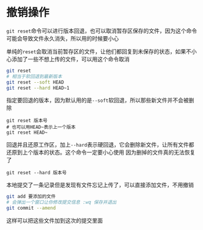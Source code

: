# 撤销操作

`git reset`命令可以进行版本回退，也可以取消暂存区保存的文件，因为这个命令可能会导致文件永久消失，所以用的时候要小心

单纯的`reset`会取消当前暂存区的文件，让他们都回复到未保存的状态，如果不小心添加了一些不想上传的文件，可以用这个命令取消

```sh
git reset
# 相当于软回退到最新版本
git reset --soft HEAD
git reset --hard HEAD~1
```

指定要回退的版本，因为默认用的是`--soft`软回退，所以那些新文件并不会被删除

```shell
git reset 版本号
# 也可以用HEAD~表示上一个版本
git reset HEAD~
```

回退并且还原工作区，加上`--hard`表示硬回退，它会删除新文件，让所有文件都还原到上个版本的状态。这个命令一定要小心使用
因为删掉的文件真的无法恢复了

```shell
git reset --hard 版本号
```


本地提交了一条记录但是发现有文件忘记上传了，可以直接添加文件，不用撤销

```sh
git add 要添加的文件
# 会弹出一个窗口让你修改提交信息 :wq 保存并退出
git commit --amend
```

这样可以把这些文件加到这次的提交里面